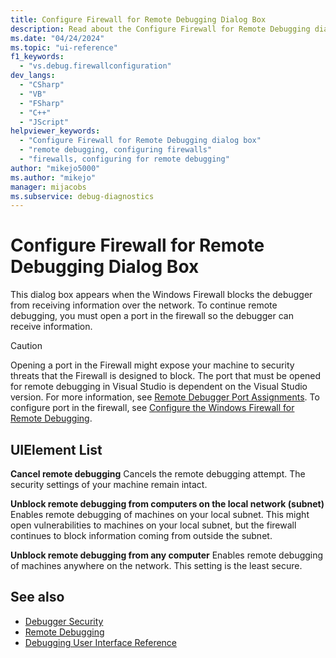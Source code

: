 ```yaml
---
title: Configure Firewall for Remote Debugging Dialog Box
description: Read about the Configure Firewall for Remote Debugging dialog box, which appears when the Windows Firewall stops the debugger from receiving data over the network.
ms.date: "04/24/2024"
ms.topic: "ui-reference"
f1_keywords:
  - "vs.debug.firewallconfiguration"
dev_langs:
  - "CSharp"
  - "VB"
  - "FSharp"
  - "C++"
  - "JScript"
helpviewer_keywords:
  - "Configure Firewall for Remote Debugging dialog box"
  - "remote debugging, configuring firewalls"
  - "firewalls, configuring for remote debugging"
author: "mikejo5000"
ms.author: "mikejo"
manager: mijacobs
ms.subservice: debug-diagnostics
---
```


# Configure Firewall for Remote Debugging Dialog Box

This dialog box appears when the Windows Firewall blocks the debugger from receiving information over the network. To continue remote debugging, you must open a port in the firewall so the debugger can receive information.

> [!CAUTION]
> Opening a port in the Firewall might expose your machine to security threats that the Firewall is designed to block. The port that must be opened for remote debugging in Visual Studio is dependent on the Visual Studio version. For more information, see [Remote Debugger Port Assignments](../debugger/remote-debugger-port-assignments.md). To configure port in the firewall, see [Configure the Windows Firewall for Remote Debugging](../debugger/configure-the-windows-firewall-for-remote-debugging.md).

## UIElement List

 **Cancel remote debugging**
 Cancels the remote debugging attempt. The security settings of your machine remain intact.

 **Unblock remote debugging from computers on the local network (subnet)**
 Enables remote debugging of machines on your local subnet. This might open vulnerabilities to machines on your local subnet, but the firewall continues to block information coming from outside the subnet.

 **Unblock remote debugging from any computer**
 Enables remote debugging of machines anywhere on the network. This setting is the least secure.

## See also

- [Debugger Security](../debugger/debugger-security.md)
- [Remote Debugging](../debugger/remote-debugging.md)
- [Debugging User Interface Reference](../debugger/debugging-user-interface-reference.md)
